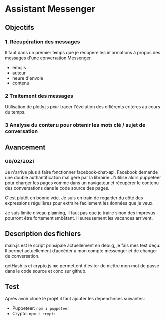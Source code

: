 # Assistant Messenger

## Objectifs

### 1. Récupération des messages

Il faut dans un premier temps que je récupère les informations à propos des messages d'une conversation Messenger.

- emojis
- auteur
- heure d'envoie
- contenu

### 2 Traitement des messages

Utilisation de plotly.js pour tracer l'évolution des différents critères au cours du temps.

### 3 Analyse du contenu pour obtenir les mots clé / sujet de conversation

## Avancement

### 08/02/2021

Je n'arrive plus à faire fonctionner facebook-chat-api. Facebook demande une double authantification mal géré par la librairie.
J'utilise alors puppeteer pour charger les pages comme dans un navigateur et récupérer le contenu des conversations dans le code source des pages.

C'est plutôt en bonne voie. Je suis en train de regarder du côté des expressions régulières pour extraire facilement les données que je veux.

Je suis limite niveau planning, il faut pas que je traine sinon des imprévus pourront être fortement embêtant. Heureusement les vacances arrivent.

## Description des fichiers

main.js est le script principale actuellement en debug, je fais mes test deçu.
Il permet actuellement d'accéder à mon compte messenger et de changer de conversation.

getHash.js et crypto.js me permettent d'éviter de mettre mon mot de passe dans le code source et donc sur github.

## Test

Après avoir cloné le projet il faut ajouter les dépendances suivantes:

- Puppeteer: `npm i puppeteer`
- Crypto: `npm i crypto `
